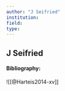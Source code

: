 ```yaml
---
author: "J Seifried"
institution:
field:
type:
---
```


## J Seifried
#### Bibliography:

![[@Harteis2014-xv]]
